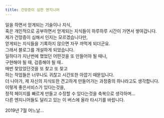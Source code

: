 ```yaml
---
title: 건망증이 심한 엔지니어
---
```


일을 하면서 얻게되는 기술이나 지식,  
혹은 개인적으로 공부하면서 얻게되는 지식들이 하루하루 시간이 가면서 쌓여갑니다.  
제가 건망증이 심해서 인지는 모르겠습니다만,  
얻게되는 지식들을 기록하지 않으면 자꾸 까먹게 되더군요.  
그래서 블로그를 개설하게 되었습니다.  
일하다가 지난번에 했었던 어떤것을 또 만들어야 될 때나,  
구현해야 될 때, 검증해야 될 때..  
매번 찾았었던것을 또 찾고 또 찾고  
하는 작업들은 너무나도 귀찮고 시간또한 아깝기 때문입니다.  
더 나아가, 제 자신의 지식또한 견고하게 만들어가는 과정중의 하나라고도 생각합니다.  
이렇게 좋은서비스가 있다는것을,  
정적 페이지를 빠르게 만들고 수정할 수 있다는것을 축복으로 생각하며...  
다른 엔지니어들도 달리고 있는 이 버스에 올라 타시기를 바랍니다.

2019년 7월 어느날...